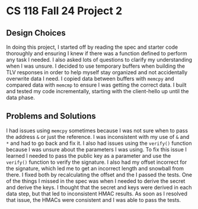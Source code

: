 # CS 118 Fall 24 Project 2
## Design Choices
In doing this project, I started off by reading the spec and starter code thoroughly and ensuring I knew if there was a function defined to perform any task I needed. 
I also asked lots of questions to clarify my understanding when I was unsure. 
I decided to use temporary buffers when building the TLV responses in order to help myself stay organized and not accidentally overwrite data I need.
I copied data between buffers with `memcpy` and compared data with `memcmp` to ensure I was getting the correct data.
I built and tested my code incrementally, starting with the client-hello up until the data phase.

## Problems and Solutions
I had issues using `memcpy` sometimes because I was not sure when to pass the address `&` or just the reference. 
I was inconsistent with my use of `&` and `*` and had to go back and fix it.
I also had issues using the `verify()` function because I was unsure about the parameters I was using. 
To fix this issue I learned I needed to pass the public key as a parameter and use the `verify()` function to verify the signature.
I also had my offset incorrect for the signature, which led me to get an incorrect length and snowball from there.
I fixed both by recalculating the offset and the I passed the tests.
One of the things I missed in the spec was when I needed to derive the secret and derive the keys.
I thought that the secret and keys were derived in each data step, but that led to inconsistent HMAC results.
As soon as I resolved that issue, the HMACs were consistent and I was able to pass the tests.


